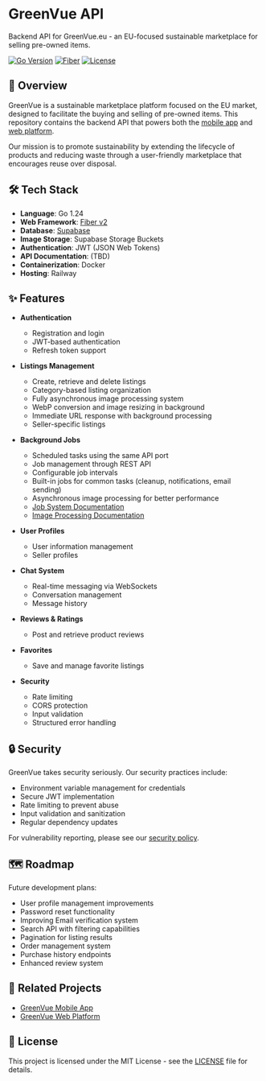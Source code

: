 # GreenVue API

Backend API for GreenVue.eu - an EU-focused sustainable marketplace for selling pre-owned items.

[![Go Version](https://img.shields.io/badge/Go-1.24-blue.svg)](https://go.dev/)
[![Fiber](https://img.shields.io/badge/Fiber-v2.52.6-brightgreen.svg)](https://gofiber.io/)
[![License](https://img.shields.io/badge/License-MIT-yellow.svg)](LICENSE)

## 🌱 Overview

GreenVue is a sustainable marketplace platform focused on the EU market, designed to facilitate the buying and selling of pre-owned items. This repository contains the backend API that powers both the [mobile app](https://github.com/MonkyMars/GreenVue-Mobile) and [web platform](https://github.com/MonkyMars/GreenVue-Web).

Our mission is to promote sustainability by extending the lifecycle of products and reducing waste through a user-friendly marketplace that encourages reuse over disposal.

## 🛠️ Tech Stack

- **Language**: Go 1.24
- **Web Framework**: [Fiber v2](https://gofiber.io/)
- **Database**: [Supabase](https://supabase.io/)
- **Image Storage**: Supabase Storage Buckets
- **Authentication**: JWT (JSON Web Tokens)
- **API Documentation**: (TBD)
- **Containerization**: Docker
- **Hosting**: Railway

## ✨ Features

- **Authentication**

  - Registration and login
  - JWT-based authentication
  - Refresh token support

- **Listings Management**

  - Create, retrieve and delete listings
  - Category-based listing organization
  - Fully asynchronous image processing system
  - WebP conversion and image resizing in background
  - Immediate URL response with background processing
  - Seller-specific listings

- **Background Jobs**

  - Scheduled tasks using the same API port
  - Job management through REST API
  - Configurable job intervals
  - Built-in jobs for common tasks (cleanup, notifications, email sending)
  - Asynchronous image processing for better performance
  - [Job System Documentation](docs/jobs.md)
  - [Image Processing Documentation](docs/images.md)

- **User Profiles**

  - User information management
  - Seller profiles

- **Chat System**

  - Real-time messaging via WebSockets
  - Conversation management
  - Message history

- **Reviews & Ratings**

  - Post and retrieve product reviews

- **Favorites**

  - Save and manage favorite listings

- **Security**
  - Rate limiting
  - CORS protection
  - Input validation
  - Structured error handling

## 🔒 Security

GreenVue takes security seriously. Our security practices include:

- Environment variable management for credentials
- Secure JWT implementation
- Rate limiting to prevent abuse
- Input validation and sanitization
- Regular dependency updates

For vulnerability reporting, please see our [security policy](SECURITY.md).

## 🗺️ Roadmap

Future development plans:

- User profile management improvements
- Password reset functionality
- Improving Email verification system
- Search API with filtering capabilities
- Pagination for listing results
- Order management system
- Purchase history endpoints
- Enhanced review system

## 🔗 Related Projects

- [GreenVue Mobile App](https://github.com/MonkyMars/GreenVue-Mobile)
- [GreenVue Web Platform](https://github.com/MonkyMars/GreenVue-Web)

## 📄 License

This project is licensed under the MIT License - see the [LICENSE](LICENSE) file for details.
